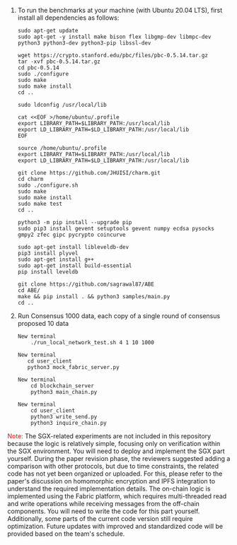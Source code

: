 1. To run the benchmarks at your machine (with Ubuntu 20.04 LTS), first install all dependencies as follows:
    ```
    sudo apt-get update
    sudo apt-get -y install make bison flex libgmp-dev libmpc-dev python3 python3-dev python3-pip libssl-dev
    
    wget https://crypto.stanford.edu/pbc/files/pbc-0.5.14.tar.gz
    tar -xvf pbc-0.5.14.tar.gz
    cd pbc-0.5.14
    sudo ./configure
    sudo make
    sudo make install
    cd ..
    
    sudo ldconfig /usr/local/lib
    
    cat <<EOF >/home/ubuntu/.profile
    export LIBRARY_PATH=$LIBRARY_PATH:/usr/local/lib
    export LD_LIBRARY_PATH=$LD_LIBRARY_PATH:/usr/local/lib
    EOF
    
    source /home/ubuntu/.profile
    export LIBRARY_PATH=$LIBRARY_PATH:/usr/local/lib
    export LD_LIBRARY_PATH=$LD_LIBRARY_PATH:/usr/local/lib
     
    git clone https://github.com/JHUISI/charm.git
    cd charm
    sudo ./configure.sh
    sudo make
    sudo make install
    sudo make test
    cd ..
    
    python3 -m pip install --upgrade pip
    sudo pip3 install gevent setuptools gevent numpy ecdsa pysocks gmpy2 zfec gipc pycrypto coincurve
    
    sudo apt-get install libleveldb-dev
    pip3 install plyvel
    sudo apt-get install g++
    sudo apt-get install build-essential
    pip install leveldb

    git clone https://github.com/sagrawal87/ABE
    cd ABE/
    make && pip install . && python3 samples/main.py
    cd ..
   ```

2. Run Consensus 1000 data, each copy of a single round of consensus proposed 10 data
   ```
   New terminal
       ./run_local_network_test.sh 4 1 10 1000
    
   New terminal
      cd user_client
      python3 mock_fabric_server.py
   
   New terminal
       cd blockchain_server
       python3 main_chain.py
   
   New terminal
       cd user_client
       python3 write_send.py
       python3 inquire_chain.py
   ```
<span style="color:red;">Note:</span> The SGX-related experiments are not included in this repository because the logic is relatively simple, focusing only on verification within the SGX environment. You will need to deploy and implement the SGX part yourself. During the paper revision phase, the reviewers suggested adding a comparison with other protocols, but due to time constraints, the related code has not yet been organized or uploaded. For this, please refer to the paper's discussion on homomorphic encryption and IPFS integration to understand the required implementation details. The on-chain logic is implemented using the Fabric platform, which requires multi-threaded read and write operations while receiving messages from the off-chain components. You will need to write the code for this part yourself. Additionally, some parts of the current code version still require optimization. Future updates with improved and standardized code will be provided based on the team's schedule.
